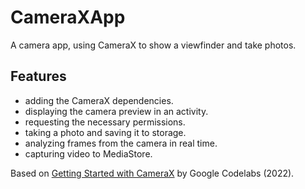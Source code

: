 # CameraXApp

A camera app, using CameraX to show a viewfinder and take photos.

<!-- <p align="center">
<img src="screenshot.png" style="width:528px;max-width: 100%;">
</p> -->

## Features

- adding the CameraX dependencies.
- displaying the camera preview in an activity.
- requesting the necessary permissions.
- taking a photo and saving it to storage.
- analyzing frames from the camera in real time.
- capturing video to MediaStore.

Based on [Getting Started with CameraX](https://developer.android.com/codelabs/camerax-getting-started) by Google Codelabs (2022).
